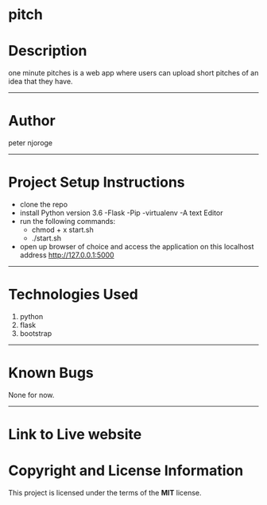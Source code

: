 # pitch
# Description
one minute pitches is a web app where users can upload short pitches of an idea that they have.
***
# Author
peter njoroge
***
# Project Setup Instructions
* clone the repo
* install Python version 3.6 -Flask -Pip -virtualenv -A text Editor
* run the following commands:
    * chmod + x start.sh
    * ./start.sh
* open up browser of choice and access the application on this localhost address http://127.0.0.1:5000
***

# Technologies Used
1. python
2. flask
3. bootstrap

***
# Known Bugs
None for now.
***
# Link to Live website

# Copyright and License Information
  This project is licensed under the terms of the **MIT** license.